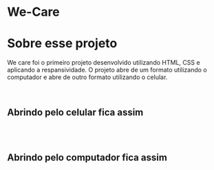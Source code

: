 # We-Care

<h1>Sobre esse projeto</h1>
<p>We care foi o primeiro projeto desenvolvido utilizando HTML, CSS e aplicando a respansividade. O projeto abre de um formato utilizando o computador e abre de outro formato utilizando o celular. </p>
<br>
<h2>Abrindo pelo celular fica assim</h2>
<br>
<img src=""/>
<br>
<br>
<h2>Abrindo pelo computador fica assim</h2>
<br>
<img src=""/>
